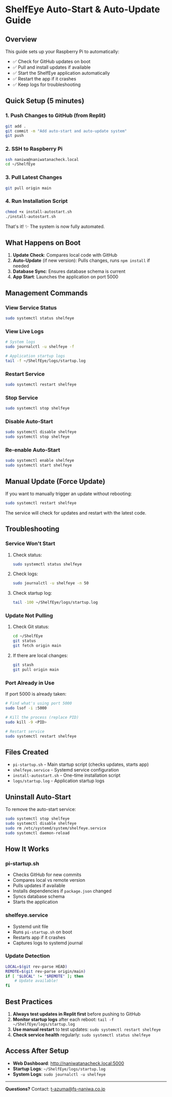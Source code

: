 # ShelfEye Auto-Start & Auto-Update Guide

## Overview

This guide sets up your Raspberry Pi to automatically:
- ✅ Check for GitHub updates on boot
- ✅ Pull and install updates if available  
- ✅ Start the ShelfEye application automatically
- ✅ Restart the app if it crashes
- ✅ Keep logs for troubleshooting

## Quick Setup (5 minutes)

### 1. Push Changes to GitHub (from Replit)

```bash
git add .
git commit -m "Add auto-start and auto-update system"
git push
```

### 2. SSH to Raspberry Pi

```bash
ssh naniwa@naniwatanacheck.local
cd ~/ShelfEye
```

### 3. Pull Latest Changes

```bash
git pull origin main
```

### 4. Run Installation Script

```bash
chmod +x install-autostart.sh
./install-autostart.sh
```

That's it! ✨ The system is now fully automated.

## What Happens on Boot

1. **Update Check**: Compares local code with GitHub
2. **Auto-Update** (if new version): Pulls changes, runs `npm install` if needed
3. **Database Sync**: Ensures database schema is current
4. **App Start**: Launches the application on port 5000

## Management Commands

### View Service Status
```bash
sudo systemctl status shelfeye
```

### View Live Logs
```bash
# System logs
sudo journalctl -u shelfeye -f

# Application startup logs
tail -f ~/ShelfEye/logs/startup.log
```

### Restart Service
```bash
sudo systemctl restart shelfeye
```

### Stop Service
```bash
sudo systemctl stop shelfeye
```

### Disable Auto-Start
```bash
sudo systemctl disable shelfeye
sudo systemctl stop shelfeye
```

### Re-enable Auto-Start
```bash
sudo systemctl enable shelfeye
sudo systemctl start shelfeye
```

## Manual Update (Force Update)

If you want to manually trigger an update without rebooting:

```bash
sudo systemctl restart shelfeye
```

The service will check for updates and restart with the latest code.

## Troubleshooting

### Service Won't Start

1. Check status:
   ```bash
   sudo systemctl status shelfeye
   ```

2. Check logs:
   ```bash
   sudo journalctl -u shelfeye -n 50
   ```

3. Check startup log:
   ```bash
   tail -100 ~/ShelfEye/logs/startup.log
   ```

### Update Not Pulling

1. Check Git status:
   ```bash
   cd ~/ShelfEye
   git status
   git fetch origin main
   ```

2. If there are local changes:
   ```bash
   git stash
   git pull origin main
   ```

### Port Already in Use

If port 5000 is already taken:

```bash
# Find what's using port 5000
sudo lsof -i :5000

# Kill the process (replace PID)
sudo kill -9 <PID>

# Restart service
sudo systemctl restart shelfeye
```

## Files Created

- `pi-startup.sh` - Main startup script (checks updates, starts app)
- `shelfeye.service` - Systemd service configuration
- `install-autostart.sh` - One-time installation script
- `logs/startup.log` - Application startup logs

## Uninstall Auto-Start

To remove the auto-start service:

```bash
sudo systemctl stop shelfeye
sudo systemctl disable shelfeye
sudo rm /etc/systemd/system/shelfeye.service
sudo systemctl daemon-reload
```

## How It Works

### pi-startup.sh
- Checks GitHub for new commits
- Compares local vs remote version
- Pulls updates if available
- Installs dependencies if `package.json` changed
- Syncs database schema
- Starts the application

### shelfeye.service
- Systemd unit file
- Runs `pi-startup.sh` on boot
- Restarts app if it crashes
- Captures logs to systemd journal

### Update Detection
```bash
LOCAL=$(git rev-parse HEAD)
REMOTE=$(git rev-parse origin/main)
if [ "$LOCAL" != "$REMOTE" ]; then
    # Update available!
fi
```

## Best Practices

1. **Always test updates in Replit first** before pushing to GitHub
2. **Monitor startup logs** after each reboot: `tail -f ~/ShelfEye/logs/startup.log`
3. **Use manual restart** to test updates: `sudo systemctl restart shelfeye`
4. **Check service health** regularly: `sudo systemctl status shelfeye`

## Access After Setup

- **Web Dashboard**: http://naniwatanacheck.local:5000
- **Startup Logs**: `~/ShelfEye/logs/startup.log`
- **System Logs**: `sudo journalctl -u shelfeye`

---

**Questions?** Contact: t-azuma@fs-naniwa.co.jp
